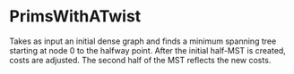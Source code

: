 # PrimsWithATwist
Takes as input an initial dense graph and finds a minimum spanning
tree starting at node 0 to the halfway point. After the initial 
half-MST is created, costs are adjusted. The second half of the MST
reflects the new costs.
